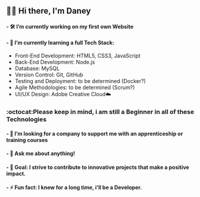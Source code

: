 ## 🙋‍♂️ Hi there, I'm Daney


#### - 🛠 I’m currently working on my first own Website
  
#### - 🌱 I’m currently learning a full Tech Stack:
  - Front-End Development: HTML5, CSS3, JavaScript
  - Back-End Development: Node.js
  - Database: MySQL
  - Version Control: Git, GitHub
  - Testing and Deployment: to be determined (Docker?)
  - Agile Methodologies: to be determined (Scrum?)
  - UI/UX Design: Adobe Creative Cloud☁️

 ### :octocat:Please keep in mind, i am still a Beginner in all of these Technologies

#### - 🤔 I’m looking for a company to support me with an apprenticeship or training courses
#### - 💬 Ask me about anything!
#### - 🧪 Goal: I strive to contribute to innovative projects that make a positive impact.
#### - ⚡ Fun fact: I knew for a long time, i'll be a Developer.


